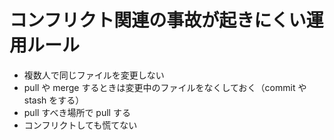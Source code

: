 # コンフリクト関連の事故が起きにくい運用ルール

- 複数人で同じファイルを変更しない
- pull や merge するときは変更中のファイルをなくしておく（commit や stash をする）
- pull すべき場所で pull する
- コンフリクトしても慌てない
